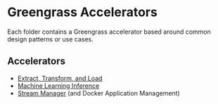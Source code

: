 # Greengrass Accelerators

Each folder contains a Greengrass accelerator based around common design patterns or use cases.

## Accelerators

- [Extract, Transform, and Load](accelerators/extract_transform_load/README.md)
- [Machine Learning Inference](accelerators/machine_learning_inference/README.md)
- [Stream Manager](accelerators/stream_manager/README.md) (and Docker Application Management)
